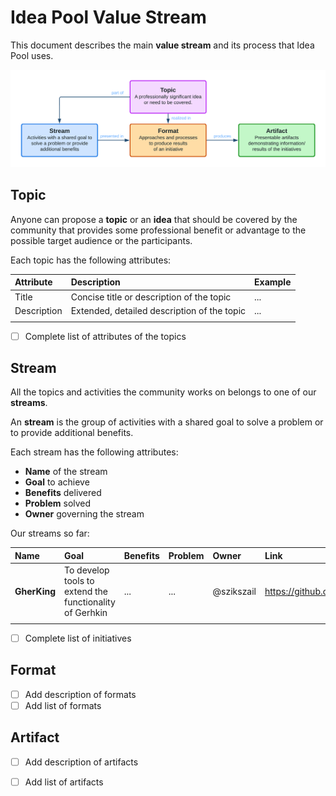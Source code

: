 # Idea Pool Value Stream

This document describes the main **value stream** and its process that Idea Pool uses.

![Idea Pool Value Stream](./IdeaPool_ValueStream.png)

## Topic

Anyone can propose a **topic** or an **idea** that should be covered by the community that provides some professional benefit or advantage to the possible target audience or the participants.

Each topic has the following attributes:

| Attribute | Description | Example |
|:----------|:------------|:--------|
| Title | Concise title or description of the topic | ... |
| Description | Extended, detailed description of the topic | ... |
| <!-- attribute --> | <!-- description --> | <!-- example --> |

- [ ] Complete list of attributes of the topics

## Stream

All the topics and activities the community works on belongs to one of our **streams**.

An **stream** is the group of activities with a shared goal to solve a problem or to provide additional benefits.

Each stream has the following attributes:
* **Name** of the stream
* **Goal** to achieve
* **Benefits** delivered
* **Problem** solved
* **Owner** governing the stream

Our streams so far:

| Name | Goal | Benefits | Problem | Owner | Link |
|:-----|:-----|:---------|:--------|:------|:-----|
| **GherKing** | To develop tools to extend the functionality of Gerhkin | ... | ... | @szikszail | <https://github.com/gherking> |
| <!-- name --> | <!-- goal --> | <!-- benefit --> | <!-- problem --> | <!-- owner --> | <!-- link --> |

- [ ] Complete list of initiatives

## Format

- [ ] Add description of formats
- [ ] Add list of formats

## Artifact

- [ ] Add description of artifacts
- [ ] Add list of artifacts


